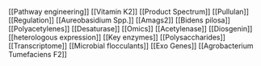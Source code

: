 [[Pathway engineering]]
[[Vitamin K2]]
[[Product Spectrum]]
[[Pullulan]]
[[Regulation]]
[[Aureobasidium Spp.]]
[[Amags2]]
[[Bidens pilosa]]
[[Polyacetylenes]]
[[Desaturase]]
[[Omics]]
[[Acetylenase]]
[[Diosgenin]]
[[heterologous expression]]
[[Key enzymes]]
[[Polysaccharides]]
[[Transcriptome]]
[[Microbial flocculants]]
[[Exo Genes]]
[[Agrobacterium Tumefaciens F2]]
